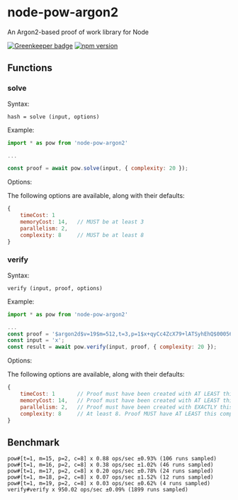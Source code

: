 # node-pow-argon2

An Argon2-based proof of work library for Node

[![Greenkeeper badge](https://badges.greenkeeper.io/miklosn/node-pow-argon2.svg)](https://greenkeeper.io/) 
[![npm version](https://badge.fury.io/js/node-pow-argon2.svg)](https://badge.fury.io/js/node-pow-argon2)

## Functions

### solve

Syntax:

`hash = solve (input, options)`

Example:

```javascript
import * as pow from 'node-pow-argon2'

...

const proof = await pow.solve(input, { complexity: 20 });
```

Options:

The following options are available, along with their defaults:

```javascript
{
    timeCost: 1
    memoryCost: 14,   // MUST be at least 3
    parallelism: 2,
    complexity: 8     // MUST be at least 8
}
```

### verify

Syntax:

`verify (input, proof, options)`

Example:

```javascript
import * as pow from 'node-pow-argon2'

...
const proof = '$argon2d$v=19$m=512,t=3,p=1$x+qyCc4ZcX79+lATSyhEhQ$00056gSabWkJXAlsWK+QRJ3coP5aM8WhtQqP0Ci9VLA';
const input = 'x';
const result = await pow.verify(input, proof, { complexity: 20 });
```

Options:

The following options are available, along with their defaults:

```javascript
{
    timeCost: 1       // Proof must have been created with AT LEAST this value to not fail
    memoryCost: 14,   // Proof must have been created with AT LEAST this value to not fail
    parallelism: 2,   // Proof must have been created with EXACTLY this value to not fail
    complexity: 8     // At least 8. Proof MUST have AT LEAST this complexity.
}
```

## Benchmark

```
pow#[t=1, m=15, p=2, c=8] x 0.88 ops/sec ±0.93% (106 runs sampled)
pow#[t=1, m=16, p=2, c=8] x 0.38 ops/sec ±1.02% (46 runs sampled)
pow#[t=1, m=17, p=2, c=8] x 0.20 ops/sec ±0.78% (24 runs sampled)
pow#[t=1, m=18, p=2, c=8] x 0.07 ops/sec ±1.52% (12 runs sampled)
pow#[t=1, m=19, p=2, c=8] x 0.03 ops/sec ±0.62% (4 runs sampled)
verify#verify x 950.02 ops/sec ±0.09% (1899 runs sampled)
```
